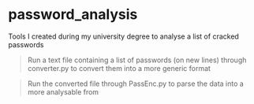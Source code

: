 # password_analysis
Tools I created during my university degree to analyse a list of cracked passwords

  > Run a text file containing a list of passwords (on new lines) through converter.py to convert them into a more generic format
  
  > Run the converted file through PassEnc.py to parse the data into a more analysable from

